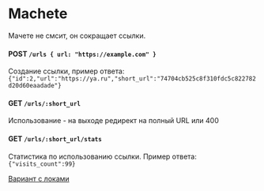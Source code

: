 # Machete

Мачете не смсит, он сокращает ссылки.

#### POST `/urls { url: "https://example.com" }`

Создание ссылки, пример ответа: 
`{"id":2,"url":"https://ya.ru","short_url":"74704cb525c8f310fdc5c822782d20d60eaadade"}`

#### GET `/urls/:short_url`

Использование - на выходе редирект на полный URL или 400

#### GET `/urls/:short_url/stats`

Статистика по использованию ссылки. Пример ответа: 
`{"visits_count":99}`

[Вариант с локами](https://github.com/AskarZinurov/machete/commit/e0fe74f50f83132a71caeb1d9e58eb2c99a5f44e) 
